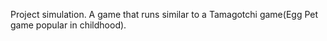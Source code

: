 Project simulation.
A game that runs similar to a Tamagotchi game(Egg Pet game popular in childhood).
